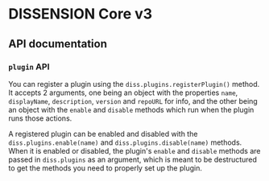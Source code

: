 # DISSENSION Core v3
## API documentation
### `plugin` API
You can register a plugin using the `diss.plugins.registerPlugin()` method. It accepts 2 arguments, one being an object with the properties `name`, `displayName`, `description`, `version` and `repoURL` for info, and the other being an object with the `enable` and `disable` methods which run when the plugin runs those actions.

A registered plugin can be enabled and disabled with the `diss.plugins.enable(name)` and `diss.plugins.disable(name)` methods.
When it is enabled or disabled, the plugin's `enable` and `disable` methods are passed in `diss.plugins` as an argument, which is meant to be destructured to get the methods you need to properly set up the plugin.